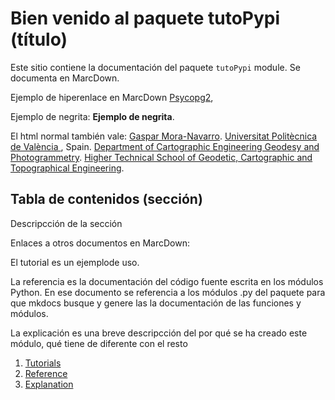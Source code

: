 # Bien venido al paquete tutoPypi (título)

Este sitio contiene la documentación del paquete
`tutoPypi` module. Se documenta en MarcDown.

Ejemplo de hiperenlace en MarcDown [Psycopg2](https://pypi.org/project/psycopg2/), 

Ejemplo de negrita: **Ejemplo de negrita**.

El html normal también vale: <a href="mailto:joamona@cgf.upv.es">Gaspar Mora-Navarro</a>.
<a href = https://www.upv.es/en target="_blank">Universitat Politècnica de València </a>, Spain.
<a href="http://www.upv.es/entidades/DICGF/index-en.html" target="_blank">Department of Cartographic Engineering Geodesy and Photogrammetry</a>.
<a href="https://www.upv.es/entidades/ETSIGCT/index-en.html" target="_blank">Higher Technical School of Geodetic, Cartographic and Topographical Engineering</a>.

## Tabla de contenidos (sección)

Descripcción de la sección

Enlaces a otros documentos en MarcDown:

El tutorial es un ejemplode uso.

La referencia es la documentación del código fuente escrita en los módulos Python. En ese documento se referencia a los módulos .py del paquete para que mkdocs busque y genere las la documentación de las funciones y módulos.

La explicación es una breve descripcción del por qué se ha creado este módulo, qué tiene de diferente con el resto

1. [Tutorials](tutorials.md)
2. [Reference](reference.md)
3. [Explanation](explanation.md)


